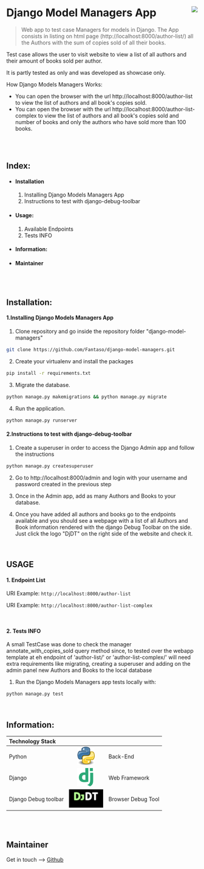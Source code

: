 <!-- logo -->
<a href="https://github.io/fantaso">
<img src="/readme/fantaso.png" align="right" />
</a>

<!-- header -->
<h1 style="text-align: left; margin-top:0px;">
  Django Model Managers App
</h1>

> Web app to test case Managers for models in Django. The App consists in listing on html page (http://localhost:8000/author-list/) all the Authors with the sum of copies sold of all their books.

<!-- build -->
<!-- [![Build Status][travis-image]][travis-link] -->




Test case allows the user to visit website to view a list of all authors and their amount of books sold per author.

It is partly tested as only and was developed as showcase only.




How Django Models Managers Works:
- You can open the browser with the url http://localhost:8000/author-list to view the list of authors and all book's copies sold.
- You can open the browser with the url http://localhost:8000/author-list-complex to view the list of authors and all book's copies sold and number of books and only the authors who have sold more than 100 books.


<br><br>

## Index:
- #### Installation
    1. Installing Django Models Managers App
    2. Instructions to test with django-debug-toolbar

- #### Usage:
    1. Available Endpoints
    2. Tests INFO

- #### Information:
- #### Maintainer


<br><br>


## Installation:
#### 1.Installing Django Models Managers App

1. Clone repository and go inside the repository folder "django-model-managers"
```sh
git clone https://github.com/Fantaso/django-model-managers.git
```

2. Create your virtualenv and install the packages
```sh
pip install -r requirements.txt
```

3. Migrate the database.
```sh
python manage.py makemigrations && python manage.py migrate
```

4. Run the application.
```sh
python manage.py runserver
```


#### 2.Instructions to test with django-debug-toolbar

1. Create a superuser in order to access the Django Admin app and follow the instructions
```sh
python manage.py createsuperuser
```

2. Go to http://localhost:8000/admin and login with your username and password created in the previous step


3. Once in the Admin app, add as many Authors and Books to your database.


4. Once you have added all authors and books go to the endpoints available and you should see a webpage with a list of all Authors and Book information rendered with the django Debug Toolbar on the side. Just click the logo "DjDT" on the right side of the website and check it.


<br>

## USAGE
#### 1. Endpoint List
URI Example: `http://localhost:8000/author-list`

URI Example: `http://localhost:8000/author-list-complex`


<br>


#### 2. Tests INFO
A small TestCase was done to check the manager annotate_with_copies_sold query method since, to tested over the webapp template at eh endpoint of 'author-list/' or 'author-list-complex/' will need extra requirements like migrating, creating a superuser and adding on the admin panel new Authors and Books to the local database

1. Run the Django Models Managers app tests locally with:
```sh
python manage.py test
```

<br>





## Information:
| Technology Stack |  |  |
| :- | :-: | :- |
| Python                    | ![back-end][python]                   | Back-End |
| Django                    | ![django][django]                     | Web Framework |
| Django Debug toolbar      | ![django-debug-toolbar][django-debug-toolbar] | Browser Debug Tool |

<br><br>


## Maintainer
Get in touch -–> [Github][github-profile]



<!-- Links -->
<!-- Profiles -->
[github-profile]: https://github.com/fantaso/
[linkedin-profile]: https://www.linkedin.com/
[fantaso]: https://www.fantaso.de/
<!-- Extra -->


<!-- Repos -->
[github-repo]: https://github.com/Fantaso/django-model-managers

<!-- Builds -->
[travis-link]: https://travis-ci.org/
[travis-image]: https://travis-ci.org/

<!-- images -->
[python]: readme/python.png
[django]: readme/django.png
[django-debug-toolbar]: readme/django-debug-toolbar.png